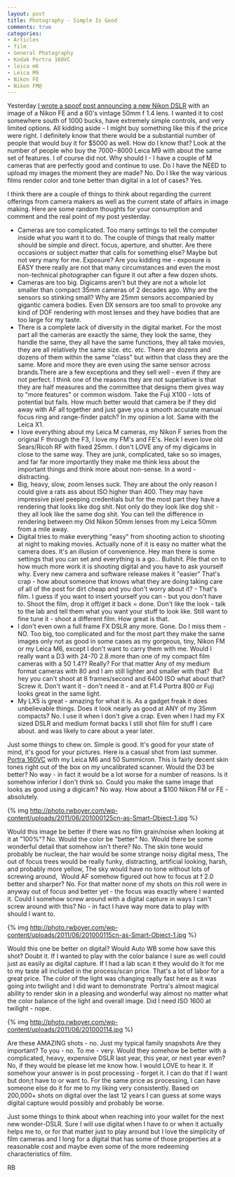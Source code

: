 ```yaml
---
layout: post
title: Photography - Simple Is Good
comments: true
categories:
- Articles
- film
- General Photography
- Kodak Portra 160VC
- leica m6
- Leica M9
- Nikon FE
- Nikon FM@
---
```

Yesterday <a href="http://photo.rwboyer.com/2011/06/28/new-nikon-digital-camera-annoucement/">I wrote a spoof post announcing a new Nikon DSLR</a> with an image of a Nikon FE and a 60's vintage 50mm f 1.4 lens. I wanted it to cost somewhere south of 1000 bucks, have extremely simple controls, and very limited options. All kidding aside - I might buy something like this if the price were right. I definitely know that there would be a substantial number of people that would buy it for $5000 as well. How do I know that? Look at the number of people who buy the $7000-$8000 Leica M9 with about the same set of features. I of course did not. Why should I - I have a couple of M cameras that are perfectly good and continue to use. Do I have the NEED to upload my images the moment they are made? No. Do I like the way various films render color and tone better than digital in a lot of cases? Yes.

I think there are a couple of things to think about regarding the current offerings from camera makers as well as the current state of affairs in image making. Here are some random thoughts for your consumption and comment and the real point of my post yesterday.
<ul>
	<li>Cameras are too complicated. Too many settings to tell the computer inside what you want it to do. The couple of things that really matter should be simple and direct. focus, aperture, and shutter. Are there occasions or subject matter that calls for something else? Maybe but not very many for me. Exposure? Are you kidding me - exposure is EASY there really are not that many circumstances and even the most non-technical photographer can figure it out after a few dozen shots.</li>
	<li>Cameras are too big. Digicams aren't but they are not a whole lot smaller than compact 35mm cameras of 2 decades ago. Why are the sensors so stinking small? Why are 25mm sensors accompanied by gigantic camera bodies. Even DX sensors are too small to provoke any kind of DOF rendering with most lenses and they have bodies that are too large for my taste.</li>
	<li>There is a complete lack of diversity in the digital market. For the most part all the cameras are exactly the same, they look the same, they handle the same, they all have the same functions, they all take movies, they are all relatively the same size. etc. etc. There are dozens and dozens of them within the same "class" but within that class they are the same. More and more they are even using the same sensor across brands.There are a few exceptions and they sell well - even if they are not perfect. I think one of the reasons they are not superlative is that they are half measures and the committee that designs them gives way to "more features" or common wisdom. Take the Fuji X100 - lots of potential but fails. How much better would that camera be if they did away with AF all together and just gave you a smooth accurate manual focus ring and range-finder patch? In my opinion a lot. Same with the Leica X1.</li>
	<li>I love everything about my Leica M cameras, my Nikon F series from the original F through the F3, I love my FM's and FE's. Heck I even love old Sears/Ricoh RF with fixed 25mm. I don't LOVE any of my digicams in close to the same way. They are junk, complicated, take so so images, and far far more importantly they make me think less about the important things and think more about non-sense. In a word - distracting.</li>
	<li>Big, heavy, slow, zoom lenses suck. They are about the only reason I could give a rats ass about ISO higher than 400. They may have impressive pixel peeping credentials but for the most part they have a rendering that looks like dog shit. Not only do they look like dog shit - they all look like the same dog shit. You can tell the difference in rendering between my Old Nikon 50mm lenses from my Leica 50mm from a mile away.</li>
	<li>Digital tries to make everything "easy" from shooting action to shooting at night to making movies. Actually none of it is easy no matter what the camera does. It's an illusion of convenience. Hey man there is some settings that you can set and everything is a go... Bullshit. Pile that on to how much more work it is shooting digital and you have to ask yourself why. Every new camera and software release makes it "easier" That's crap - how about someone that knows what they are doing taking care of all of the post for dirt cheap and you don't worry about it? - That's film. I guess if you want to insert yourself you can - but you don't have to. Shoot the film, drop it off/get it back = done. Don't like the look - talk to the lab and tell them what you want your stuff to look like. Still want to fine tune it - shoot a different film. How great is that.</li>
	<li>I don't even own a full frame FX DSLR any more. Gone. Do I miss them - NO. Too big, too complicated and for the most part they make the same images only not as good in some cases as my gorgeous, tiny, Nikon FM or my Leica M6, except I don't want to carry them with me. Would I really want a D3 with 24-70 2.8 more than one of my compact film cameras with a 50 1.4?? Really? For that matter Any of my medium format cameras with 80 and I am still lighter and smaller with that?  But hey you can't shoot at 8 frames/second and 6400 ISO what about that? Screw it. Don't want it - don't need it - and at F1.4 Portra 800 or Fuji looks great in the same light.</li>
	<li>My LX5 is great - amazing for what it is. As a gadget freak it does unbelievable things. Does it look nearly as good at ANY of my 35mm compacts? No. I use it when I don't give a crap. Even when I had my FX sized DSLR and medium format backs I still shot film for stuff I care about. and was likely to care about a year later.</li>
</ul>
Just some things to chew on. Simple is good. It's good for your state of mind, it's good for your pictures. Here is a casual shot from last summer. <a href="http://www.amazon.com/gp/product/B000LM6UJC/ref=as_li_ss_tl?ie=UTF8&amp;tag=rbde-20&amp;linkCode=as2&amp;camp=217145&amp;creative=399373&amp;creativeASIN=B000LM6UJC">Portra 160VC</a> with my Leica M6 and 50 Summicron. This is fairly decent skin tones right out of the box on my uncalibrated scanner. Would the D3 be better? No way - in fact it would be a lot worse for a number of reasons. Is it somehow inferior I don't think so. Could you make the same image that looks as good using a digicam? No way. How about a $100 Nikon FM or FE - absolutely.

{% img http://photo.rwboyer.com/wp-content/uploads/2011/06/201000125cn-as-Smart-Object-1.jpg %}

Would this image be better if there was no film grain/noise when looking at it at "100%"? No. Would the color be "better" No. Would there be some wonderful detail that somehow isn't there? No. The skin tone would probably be nuclear, the hair would be some strange noisy digital mess, The out of focus trees would be really funky, distracting, artificial looking, harsh, and probably more yellow, The sky would have no tone without lots of screwing around,  Would AF somehow figured out how to focus at f 2.0 better and sharper? No. For that matter none of my shots on this roll were in anyway out of focus and better yet - the focus was exactly where I wanted it. Could I somehow screw around with a digital capture in ways I can't screw around with this? No - in fact I have way more data to play with should I want to.

{% img http://photo.rwboyer.com/wp-content/uploads/2011/06/201000115cn-as-Smart-Object-1.jpg %}

Would this one be better on digital? Would Auto WB some how save this shot? Doubt it. If I wanted to play with the color balance I sure as well could just as easily as digital capture. If I had a lab scan it they would do it for me to my taste all included in the process/scan price. That's a lot of labor for a great price. The color of the light was changing really fast here as it was going into twilight and I did want to demonstrate  Portra's almost magical ability to render skin in a pleasing and wonderful way almost no matter what the color balance of the light and overall image. Did I need ISO 1600 at twilight - nope.

{% img http://photo.rwboyer.com/wp-content/uploads/2011/06/201000114.jpg %}

Are these AMAZING shots - no. Just my typical family snapshots Are they important? To you - no. To me - very. Would they somehow be better with a complicated, heavy, expensive DSLR last year, this year, or next year even? No, if they would be please let me know how. I would LOVE to hear it. If somehow your answer is in post processing - forget it. I can do that if I want but don;t have to or want to. For the same price as processing, I can have someone else do it for me to my liking very consistently. Based on 200,000+ shots on digital over the last 12 years I can guess at some ways digital capture would possibly and probably be worse.

Just some things to think about when reaching into your wallet for the next new wonder-DSLR. Sure I will use digital when I have to or when it actually helps me to, or for that matter just to play around but I love the simplicity of film cameras and I long for a digital that has some of those properties at a reasonable cost and maybe even some of the more redeeming characteristics of film.

RB